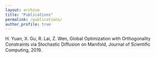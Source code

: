 ```yaml
---
layout: archive
title: "Publications"
permalink: /publications/
author_profile: true
---
```


H. Yuan, X. Gu, R. Lai, Z. Wen, Global Optimization with Orthogonality Constraints via Stochastic Diﬀusion on Manifold, Journal of Scientiﬁc Computing, 2019.

